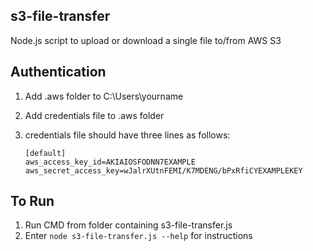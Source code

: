 s3-file-transfer
---------------------------
Node.js script to upload or download a single file to/from AWS S3

Authentication
---------------------------
1.  Add .aws folder to C:\Users\\yourname
2.  Add credentials file to .aws folder
3.  credentials file should have three lines as follows:

	```
	[default]
	aws_access_key_id=AKIAIOSFODNN7EXAMPLE
	aws_secret_access_key=wJalrXUtnFEMI/K7MDENG/bPxRfiCYEXAMPLEKEY
	```

To Run
---------------------------
1.  Run CMD from folder containing s3-file-transfer.js
2.  Enter `node s3-file-transfer.js --help` for instructions
